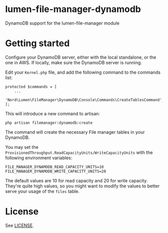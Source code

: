 # lumen-file-manager-dynamodb
DynamoDB support for the lumen-file-manager module

# Getting started

Configure your DynamoDB server, either with the local standalone, or the one in AWS. 
If locally, make sure the DynamoDB server is running.

Edit your `Kernel.php` file, and add the following command to the commands list:

    protected $commands = [
        ...
        'Nord\Lumen\FileManager\DynamoDB\Console\Commands\CreateTablesCommand',
    ];

This will introduce a new command to artisan:

    php artisan filemanager:dynamodb:create

The command will create the necessary File manager tables in your DynamoDB.

You may set the `ProvisionedThroughput.ReadCapacityUnits/WriteCapacityUnits` with the following environment variables:
    
    FILE_MANAGER_DYNAMODB_READ_CAPACITY_UNITS=10
    FILE_MANAGER_DYNAMODB_WRITE_CAPACITY_UNITS=20

The default values are 10 for read capacity and 20 for write capacity. They're quite high values, so you might want
to modify the values to better serve your usage of the `files` table.

# License
See [LICENSE](LICENSE).
